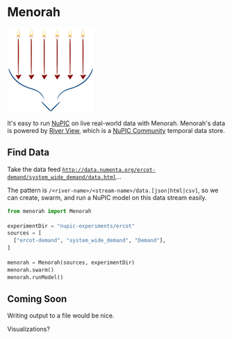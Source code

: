# Menorah

![Menorah logo](menorah.png)

It's easy to run [NuPIC](http://github.com/numenta/nupic) on live real-world data with Menorah. Menorah's data is powered by [River View](http://data.numenta.org), which is a [NuPIC Community](http://github.com/nupic-community/river-view) temporal data store.
 
## Find Data

Take the data feed [`http://data.numenta.org/ercot-demand/system_wide_demand/data.html`](http://data.numenta.org/ercot-demand/system_wide_demand/data.html)...

The pattern is `/<river-name>/<stream-name>/data.[json|html|csv]`, so we can create, swarm, and run a NuPIC model on this data stream easily.

```python
from menorah import Menorah

experimentDir = "nupic-experiments/ercot"
sources = [
  ["ercot-demand", "system_wide_demand", "Demand"],
]

menorah = Menorah(sources, experimentDir)
menorah.swarm()
menorah.runModel()
```

## Coming Soon

Writing output to a file would be nice.

Visualizations?
